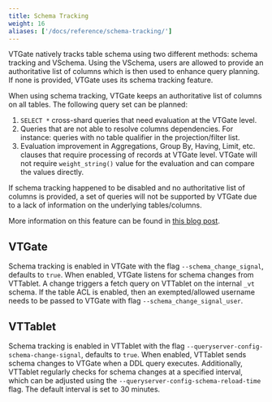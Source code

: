 ```yaml
---
title: Schema Tracking
weight: 16
aliases: ['/docs/reference/schema-tracking/']
---
```


VTGate natively tracks table schema using two different methods: schema tracking and VSchema. Using the VSchema, users are allowed to provide an authoritative list of columns which is then used to enhance query planning. If none is provided, VTGate uses its schema tracking feature.

When using schema tracking, VTGate keeps an authoritative list of columns on all tables. The following query set can be planned:

1. `SELECT *` cross-shard queries that need evaluation at the VTGate level.
2. Queries that are not able to resolve columns dependencies. For instance: queries with no table qualifier in the projection/filter list.
3. Evaluation improvement in Aggregations, Group By, Having, Limit, etc. clauses that require processing of records at VTGate level. VTGate will not require `weight_string()` value for the evaluation and can compare the values directly.

If schema tracking happened to be disabled and no authoritative list of columns is provided, a set of queries will not be supported by VTGate due to a lack of information on the underlying tables/columns.

More information on this feature can be found in [this blog post](https://vitess.io/blog/2022-01-11-schema-tracking/).

## VTGate

Schema tracking is enabled in VTGate with the flag `--schema_change_signal`, defaults to `true`. When enabled, VTGate listens for schema changes from VTTablet.
A change triggers a fetch query on VTTablet on the internal `_vt` schema.
If the table ACL is enabled, then an exempted/allowed username needs to be passed to VTGate with flag `--schema_change_signal_user`.

## VTTablet

Schema tracking is enabled in VTTablet with the flag `--queryserver-config-schema-change-signal`, defaults to `true`. When enabled, VTTablet sends schema changes to VTGate when a DDL query executes. Additionally, VTTablet regularly checks for schema changes at a specified interval, which can be adjusted using the `--queryserver-config-schema-reload-time` flag. The default interval is set to 30 minutes.
